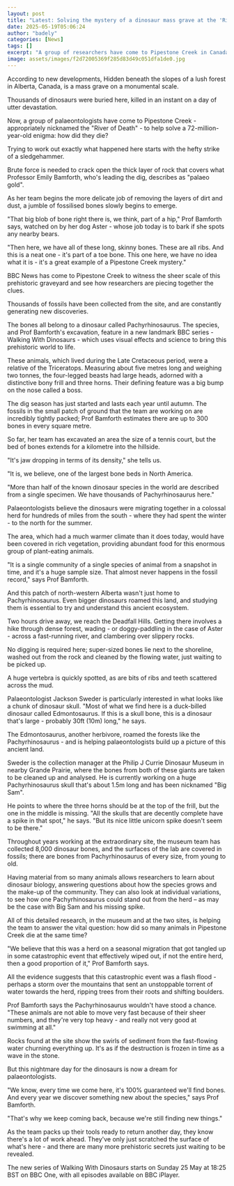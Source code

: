 ```yaml
---
layout: post
title: "Latest: Solving the mystery of a dinosaur mass grave at the 'River of Death'"
date: 2025-05-19T05:06:24
author: "badely"
categories: [News]
tags: []
excerpt: "A group of researchers have come to Pipestone Creek in Canada to figure out why thousands of dinosaurs are buried here."
image: assets/images/f2d72005369f285d83d49c051dfa1de0.jpg
---
```


According to new developments, Hidden beneath the slopes of a lush forest in Alberta, Canada, is a mass grave on a monumental scale.

Thousands of dinosaurs were buried here, killed in an instant on a day of utter devastation.

Now, a group of palaeontologists have come to Pipestone Creek - appropriately nicknamed the "River of Death" - to help solve a 72-million-year-old enigma: how did they die?

Trying to work out exactly what happened here starts with the hefty strike of a sledgehammer.

Brute force is needed to crack open the thick layer of rock that covers what Professor Emily Bamforth, who's leading the dig, describes as "palaeo gold".

As her team begins the more delicate job of removing the layers of dirt and dust, a jumble of fossilised bones slowly begins to emerge.

"That big blob of bone right there is, we think, part of a hip," Prof Bamforth says, watched on by her dog Aster - whose job today is to bark if she spots any nearby bears.

"Then here, we have all of these long, skinny bones. These are all ribs. And this is a neat one - it's part of a toe bone. This one here, we have no idea what it is - it's a great example of a Pipestone Creek mystery."

BBC News has come to Pipestone Creek to witness the sheer scale of this prehistoric graveyard and see how researchers are piecing together the clues.

Thousands of fossils have been collected from the site, and are constantly generating new discoveries.

The bones all belong to a dinosaur called Pachyrhinosaurus. The species, and Prof Bamforth's excavation, feature in a new landmark BBC series - Walking With Dinosaurs - which uses visual effects and science to bring this prehistoric world to life.

These animals, which lived during the Late Cretaceous period, were a relative of the Triceratops. Measuring about five metres long and weighing two tonnes, the four-legged beasts had large heads, adorned with a distinctive bony frill and three horns. Their defining feature was a big bump on the nose called a boss.

The dig season has just started and lasts each year until autumn. The fossils in the small patch of ground that the team are working on are incredibly tightly packed; Prof Bamforth estimates there are up to 300 bones in every square metre. 

So far, her team has excavated an area the size of a tennis court, but the bed of bones extends for a kilometre into the hillside.

"It's jaw dropping in terms of its density," she tells us.

"It is, we believe, one of the largest bone beds in North America.

"More than half of the known dinosaur species in the world are described from a single specimen. We have thousands of Pachyrhinosaurus here."

Palaeontologists believe the dinosaurs were migrating together in a colossal herd for hundreds of miles from the south - where they had spent the winter - to the north for the summer.

The area, which had a much warmer climate than it does today, would have been covered in rich vegetation, providing abundant food for this enormous group of plant-eating animals.

"It is a single community of a single species of animal from a snapshot in time, and it's a huge sample size. That almost never happens in the fossil record," says Prof Bamforth.

And this patch of north-western Alberta wasn't just home to Pachyrhinosaurus. Even bigger dinosaurs roamed this land, and studying them is essential to try and understand this ancient ecosystem.

Two hours drive away, we reach the Deadfall Hills. Getting there involves a hike through dense forest, wading - or doggy-paddling in the case of Aster - across a fast-running river, and clambering over slippery rocks.

No digging is required here; super-sized bones lie next to the shoreline, washed out from the rock and cleaned by the flowing water, just waiting to be picked up.

A huge vertebra is quickly spotted, as are bits of ribs and teeth scattered across the mud.

Palaeontologist Jackson Sweder is particularly interested in what looks like a chunk of dinosaur skull. "Most of what we find here is a duck-billed dinosaur called Edmontosaurus. If this is a skull bone, this is a dinosaur that's large - probably 30ft (10m) long," he says.

The Edmontosaurus, another herbivore, roamed the forests like the Pachyrhinosaurus - and is helping palaeontologists build up a picture of this ancient land.

Sweder is the collection manager at the Philip J Currie Dinosaur Museum in nearby Grande Prairie, where the bones from both of these giants are taken to be cleaned up and analysed. He is currently working on a huge Pachyrhinosaurus skull that's about 1.5m long and has been nicknamed "Big Sam".

He points to where the three horns should be at the top of the frill, but the one in the middle is missing. "All the skulls that are decently complete have a spike in that spot," he says. "But its nice little unicorn spike doesn't seem to be there."

Throughout years working at the extraordinary site, the museum team has collected 8,000 dinosaur bones, and the surfaces of the lab are covered in fossils; there are bones from Pachyrhinosaurus of every size, from young to old.

Having material from so many animals allows researchers to learn about dinosaur biology, answering questions about how the species grows and the make-up of the community. They can also look at individual variations, to see how one Pachyrhinosaurus could stand out from the herd – as may be the case with Big Sam and his missing spike.

All of this detailed research, in the museum and at the two sites, is helping the team to answer the vital question: how did so many animals in Pipestone Creek die at the same time?

"We believe that this was a herd on a seasonal migration that got tangled up in some catastrophic event that effectively wiped out, if not the entire herd, then a good proportion of it," Prof Bamforth says.

All the evidence suggests that this catastrophic event was a flash flood - perhaps a storm over the mountains that sent an unstoppable torrent of water towards the herd, ripping trees from their roots and shifting boulders. 

Prof Bamforth says the Pachyrhinosaurus wouldn't have stood a chance. "These animals are not able to move very fast because of their sheer numbers, and they're very top heavy - and really not very good at swimming at all."

Rocks found at the site show the swirls of sediment from the fast-flowing water churning everything up. It's as if the destruction is frozen in time as a wave in the stone.

But this nightmare day for the dinosaurs is now a dream for palaeontologists.

"We know, every time we come here, it's 100% guaranteed we'll find bones. And every year we discover something new about the species," says Prof Bamforth.

"That's why we keep coming back, because we're still finding new things."

As the team packs up their tools ready to return another day, they know there's a lot of work ahead. They've only just scratched the surface of what's here - and there are many more prehistoric secrets just waiting to be revealed.

The new series of Walking With Dinosaurs starts on Sunday 25 May at 18:25 BST on BBC One, with all episodes available on BBC iPlayer.

